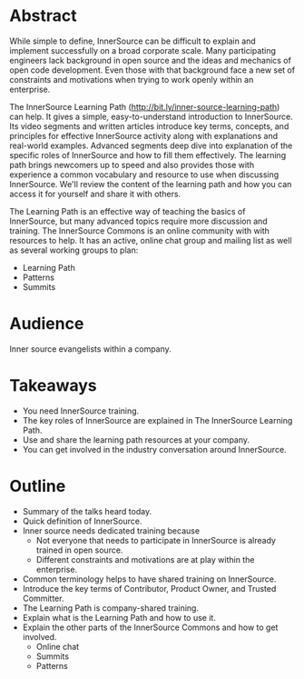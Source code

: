 # Abstract

While simple to define, InnerSource can be difficult to explain and implement successfully on a broad corporate scale.
Many participating engineers lack background in open source and the ideas and mechanics of open code development.
Even those with that background face a new set of constraints and motivations when trying to work openly within an enterprise.

The InnerSource Learning Path (http://bit.ly/inner-source-learning-path) can help.
It gives a simple, easy-to-understand introduction to InnerSource.
Its video segments and written articles introduce key terms, concepts, and principles for effective InnerSource activity along with explanations and real-world examples.
Advanced segments deep dive into explanation of the specific roles of InnerSource and how to fill them effectively.
The learning path brings newcomers up to speed and also provides those with experience a common vocabulary and resource to use when discussing InnerSource.
We'll review the content of the learning path and how you can access it for yourself and share it with others.

The Learning Path is an effective way of teaching the basics of InnerSource, but many advanced topics require more discussion and training.
The InnerSource Commons is an online community with with resources to help.
It has an active, online chat group and mailing list as well as several working groups to plan:
* Learning Path
* Patterns
* Summits

# Audience

Inner source evangelists within a company.

# Takeaways

* You need InnerSource training.
* The key roles of InnerSource are explained in The InnerSource Learning Path.
* Use and share the learning path resources at your company.
* You can get involved in the industry conversation around InnerSource.

# Outline

* Summary of the talks heard today.
* Quick definition of InnerSource.
* Inner source needs dedicated training because
  * Not everyone that needs to participate in InnerSource is already trained in open source.
  * Different constraints and motivations are at play within the enterprise.
* Common terminology helps to have shared training on InnerSource.
* Introduce the key terms of Contributor, Product Owner, and Trusted Committer.
* The Learning Path is company-shared training.
* Explain what is the Learning Path and how to use it.
* Explain the other parts of the InnerSource Commons and how to get involved.
  * Online chat
  * Summits
  * Patterns
